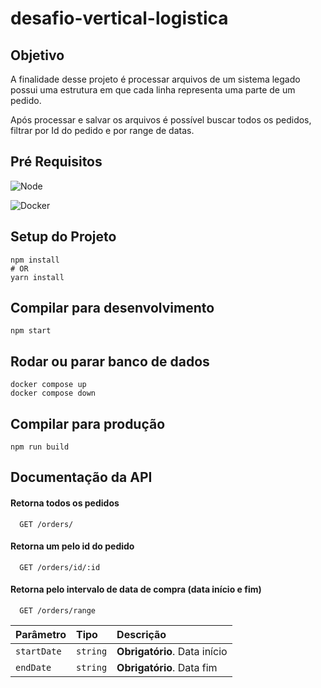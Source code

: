 # desafio-vertical-logistica

## Objetivo

A finalidade desse projeto é processar arquivos de um sistema legado possui uma estrutura em que cada linha representa uma parte de um
pedido.

Após processar e salvar os arquivos é possível buscar todos os pedidos, filtrar por Id do pedido e por range de datas.

## Pré Requisitos

![Node](https://img.shields.io/badge/Node-19.7.0-brightgreen)

![Docker](https://img.shields.io/badge/Docker-2CA5E0?style=for-the-badge&logo=docker&logoColor=white)


## Setup do Projeto

``` 
npm install
# OR
yarn install
```

## Compilar para desenvolvimento
```
npm start
```

## Rodar ou parar banco de dados
```
docker compose up 
docker compose down
```

## Compilar para produção
```
npm run build
```


## Documentação da API

#### Retorna todos os pedidos

```http
  GET /orders/
```

#### Retorna um pelo id do pedido

```http
  GET /orders/id/:id
```

#### Retorna pelo intervalo de data de compra (data início e fim)
```http
  GET /orders/range
```

| Parâmetro   | Tipo       | Descrição                                   |
| :---------- | :--------- | :------------------------------------------ |
| `startDate`      | `string` | **Obrigatório**. Data início |
| `endDate`      | `string` | **Obrigatório**. Data fim |

